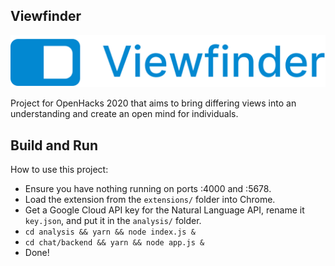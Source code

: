 ## Viewfinder
![Viewfinder Logo](./assets/blue-logo.png)

Project for OpenHacks 2020 that aims to bring differing views into an understanding and create an open mind for individuals.

## Build and Run

How to use this project:
- Ensure you have nothing running on ports :4000 and :5678.
- Load the extension from the `extensions/` folder into Chrome.
- Get a Google Cloud API key for the Natural Language API, rename it `key.json`, and put it in the `analysis/` folder.
- `cd analysis && yarn && node index.js &`
- `cd chat/backend && yarn && node app.js &`
- Done!
